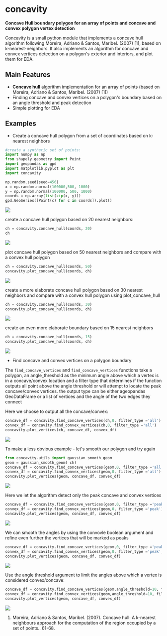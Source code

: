 # concavity

**Concave Hull boundary polygon for an array of points and concave and convex polygon vertex detection**

Concavity is a small python module that implements a concave hull algorithm
 following Moreira, Adriano & Santos, Maribel. (2007) [1], based on k-nearest-neighbors. It also implements an algorithm
 for concave and convex vertices detection on a polygon's exterior and interiors, and plot them for EDA.
 

## Main Features
   * **Concave hull** algorithm implementation for an array of points (based on Moreira, Adriano & Santos, Maribel. (2007) [1])
   * Finding concave and convex vertices on a polygon's boundary based on an angle threshold and peak detection
   * Simple plotting for EDA
   
   
## Examples

* Create a concave hull polygon from a set of coordinates based on k-nearest neighbors


```python
#create a synthetic set of points:
import numpy as np
from shapely.geometry import Point
import geopandas as gpd
import matplotlib.pyplot as plt
import concavity

np.random.seed(seed=456)
x = np.random.normal(100000,500, 1000)
y = np.random.normal(100000, 500, 1000)
coords = np.array(list(zip(x, y)))
gpd.GeoSeries([Point(c) for c in coords]).plot()
```
![](docs/figs/points.png)

create a concave hull polygon based on 20 nearest neighbors:
```python
ch = concavity.concave_hull(coords, 20)
ch
```
![](docs/figs/poly.png)

plot concave hull polygon based on 50 nearest neighbors and compare with a convex hull polygon
```python
ch = concavity.concave_hull(coords, 50)
concavity.plot_concave_hull(coords, ch)
```
![](docs/figs/knn50.png)

create a more elaborate concave hull polygon based on 30 nearest neighbors and compare with a convex hull polygon using plot_concave_hull
```python
ch = concavity.concave_hull(coords, 30)
concavity.plot_concave_hull(coords, ch)
```
![](docs/figs/knn30.png)

create an even more elaborate boundary based on 15 nearest neighbors
```python
ch = concavity.concave_hull(coords, 15)
concavity.plot_concave_hull(coords, ch)
```
![](docs/figs/knn15.png)

* Find concave and convex vertices on a polygon boundary

The ```find_concave_vertices``` and ```find_concave_vertices``` functions take a polygon, an angle_threshold as the minimum angle above which a vertex is in a concave/convex location and a filter type that determines if the function outputs all point above the angle threshold or will attempt to locate the peak concave/convex vertices. the output type can be either ageopandas GeoDataFrame or a list of vertices and the angle of the two edges they connect

Here we choose to output all the concave/convex:

```python
concave_df = concavity.find_concave_vertices(ch,0, filter_type ='all')
convex_df = concavity.find_convex_vertices(ch,0, filter_type ='all')
concavity.plot_vertices(ch, concave_df, convex_df)
```
![](docs/figs/all_poly_not_smoothed.png)

To make a less obvious example - let's smooth our polygon and try again

```python
from concavity.utils import gaussian_smooth_geom
geom = gaussian_smooth_geom( ch)
concave_df = concavity.find_concave_vertices(geom,0, filter_type ='all')
convex_df = concavity.find_convex_vertices(geom,0, filter_type ='all')
concavity.plot_vertices(geom, concave_df, convex_df)
```
![](docs/figs/smoothed_all.png)

Here we let the algorithm detect only the peak concave and convex vertices

```python
concave_df = concavity.find_concave_vertices(geom,0, filter_type ='peak')
convex_df = concavity.find_convex_vertices(geom,0, filter_type ='peak')
concavity.plot_vertices(geom, concave_df, convex_df)
```
![](docs/figs/peak_thresh0.png)

We can smooth the angles by using the convovle boolean argument and refine even further the vertices that will be marked as peaks

```python
concave_df = concavity.find_concave_vertices(geom,0, filter_type ='peak', convolve = True)
convex_df = concavity.find_convex_vertices(geom,0, filter_type ='peak', convolve = True)
concavity.plot_vertices(geom, concave_df, convex_df)
```
![](docs/figs/smooth_convolve.png)

Use the angle threshold argument to limit the angles above which a vertex is considered convex/concave:


```python
concave_df = concavity.find_concave_vertices(geom,angle_threshold=10, filter_type ='peak')
convex_df = concavity.find_convex_vertices(geom,angle_threshold=10, filter_type ='peak')
concavity.plot_vertices(geom, concave_df, convex_df)
```
![](docs/figs/smoothed_thresh10.png)


1. Moreira, Adriano & Santos, Maribel. (2007). Concave hull: A k-nearest neighbours approach for the computation of the region occupied by a set of points.. 61-68. 
